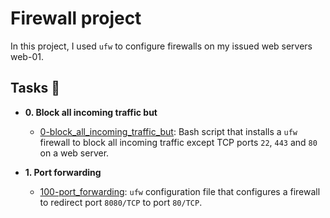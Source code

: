 # Firewall project

In this project, I used `ufw` to configure firewalls on my issued web servers web-01.

## Tasks :page_with_curl:

* **0. Block all incoming traffic but**
  * [0-block_all_incoming_traffic_but](./1-block_all_incoming_traffic_but): Bash
  script that installs a `ufw` firewall to block all incoming traffic except TCP  ports `22`, `443` and `80` on a web server.

* **1. Port forwarding**
  * [100-port_forwarding](./100-port_forwarding): `ufw` configuration file that
  configures a firewall to redirect port `8080/TCP` to port `80/TCP`.
